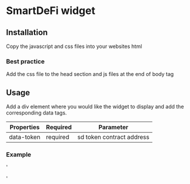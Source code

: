 # SmartDeFi widget


## Installation

Copy the javascript and css files into your websites html 

### Best practice

Add the css file to the head section and js files at the end of body tag

## Usage

Add a div element where you would like the widget to display and add the corresponding data tags.

| Properties | Required | Parameter                |
| ---------- | -------- | ------------------------ |
| data-token | required | sd token contract address


  
### Example

'<div id="sd-widget" data-token="contract address" data-chain="56" data-theme="dark|light" data-elevation="on|off"></div>'
